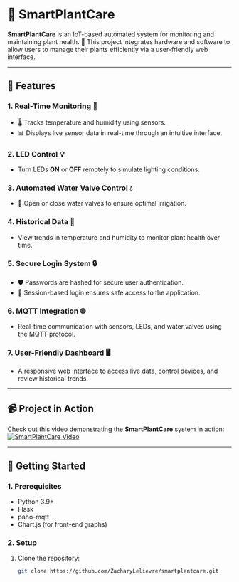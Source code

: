 # 🌱 SmartPlantCare

**SmartPlantCare** is an IoT-based automated system for monitoring and maintaining plant health. 🌿 This project integrates hardware and software to allow users to manage their plants efficiently via a user-friendly web interface.

---

## 🌟 Features

### 1. **Real-Time Monitoring 📡**
- 🌡️ Tracks temperature and humidity using sensors.
- 📊 Displays live sensor data in real-time through an intuitive interface.

### 2. **LED Control 💡**
- Turn LEDs **ON** or **OFF** remotely to simulate lighting conditions.

### 3. **Automated Water Valve Control 💧**
- 🌊 Open or close water valves to ensure optimal irrigation.

### 4. **Historical Data 📜**
- View trends in temperature and humidity to monitor plant health over time.

### 5. **Secure Login System 🔒**
- 🛡️ Passwords are hashed for secure user authentication.
- 🚪 Session-based login ensures safe access to the application.

### 6. **MQTT Integration 🌐**
- Real-time communication with sensors, LEDs, and water valves using the MQTT protocol.

### 7. **User-Friendly Dashboard 🖥️**
- A responsive web interface to access live data, control devices, and review historical trends.

---

## 📹 Project in Action

Check out this video demonstrating the **SmartPlantCare** system in action:  
[![SmartPlantCare Video](https://img.youtube.com/vi/PiHYvXdehcQ/0.jpg)](https://youtube.com/shorts/PiHYvXdehcQ)

---

## 🚀 Getting Started

### 1. **Prerequisites**
- Python 3.9+
- Flask
- paho-mqtt
- Chart.js (for front-end graphs)

### 2. **Setup**
1. Clone the repository:
   ```bash
   git clone https://github.com/ZacharyLelievre/smartplantcare.git
